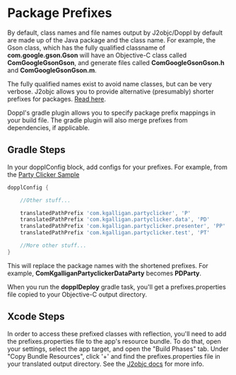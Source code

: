 # Package Prefixes

By default, class names and file names output by J2objc/Doppl by default are made
up of the Java package and the class name. For example, the Gson class, which has
the fully qualified classname of **com.google.gson.Gson** will have an Objective-C
class called **ComGoogleGsonGson**, and generate files called **ComGoogleGsonGson.h**
and **ComGoogleGsonGson.m**.

The fully qualified names exist to avoid name classes, but can be very verbose.
J2objc allows you to provide alternative (presumably) shorter prefixes for
packages. [Read here](https://developers.google.com/j2objc/guides/package-prefixes).

Doppl's gradle plugin allows you to specify package prefix mappings in your build
file. The gradle plugin will also merge prefixes from dependencies, if applicable.

## Gradle Steps

In your dopplConfig block, add configs for your prefixes. For example, from the
[Party Clicker Sample](https://github.com/doppllib/PartyClickerSample)

```groovy
dopplConfig {

    //Other stuff...

    translatedPathPrefix 'com.kgalligan.partyclicker', 'P'
    translatedPathPrefix 'com.kgalligan.partyclicker.data', 'PD'
    translatedPathPrefix 'com.kgalligan.partyclicker.presenter', 'PP'
    translatedPathPrefix 'com.kgalligan.partyclicker.test', 'PT'

    //More other stuff...
}
```

This will replace the package names with the shortened prefixes. For example,
**ComKgalliganPartyclickerDataParty** becomes **PDParty**.

When you run the **dopplDeploy** gradle task, you'll get a prefixes.properties file
copied to your Objective-C output directory.

## Xcode Steps

In order to access these prefixed classes with reflection, you'll need to add
the prefixes.properties file to the app's resource bundle. To do that, open
your settings, select the app target, and open the "Build Phases" tab. Under
"Copy Bundle Resources", click '+' and find the prefixes.properties file in your
translated output directory. See the [J2objc docs](https://developers.google.com/j2objc/guides/package-prefixes) for more info.
